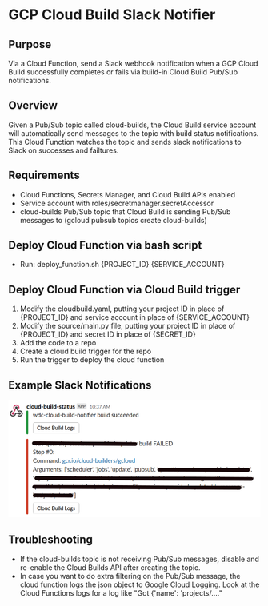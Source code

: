 # GCP Cloud Build Slack Notifier

## Purpose
Via a Cloud Function, send a Slack webhook notification when a GCP Cloud Build successfully completes or fails via build-in Cloud Build Pub/Sub notifications.

## Overview
Given a Pub/Sub topic called cloud-builds, the Cloud Build service account will automatically send messages to the topic with build status notifications. This Cloud Function watches the topic and sends slack notifications to Slack on successes and failtures.

## Requirements
* Cloud Functions, Secrets Manager, and Cloud Build APIs enabled
* Service account with roles/secretmanager.secretAccessor
* cloud-builds Pub/Sub topic that Cloud Build is sending Pub/Sub messages to (gcloud pubsub topics create cloud-builds)

## Deploy Cloud Function via bash script
* Run: deploy_function.sh {PROJECT_ID} {SERVICE_ACCOUNT}

## Deploy Cloud Function via Cloud Build trigger
1. Modify the cloudbuild.yaml, putting your project ID in place of {PROJECT_ID} and service account in place of {SERVICE_ACCOUNT}
2. Modify the source/main.py file, putting your project ID in place of {PROJECT_ID} and secret ID in place of {SECRET_ID}
3. Add the code to a repo
4. Create a cloud build trigger for the repo
5. Run the trigger to deploy the cloud function

## Example Slack Notifications
![example-notifications](screenshot/example-notifications.png)

## Troubleshooting
* If the cloud-builds topic is not receiving Pub/Sub messages, disable and re-enable the Cloud Builds API after creating the topic.
* In case you want to do extra filtering on the Pub/Sub message, the cloud function logs the json object to Google Cloud Logging.  Look at the Cloud Functions logs for a log like "Got {'name': 'projects/...."